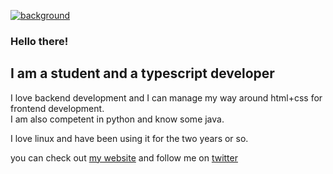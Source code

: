 [![background](https://pbs.twimg.com/profile_banners/1347698201562914817/1631447380/1500x500)](https://marzeq.me)

### Hello there!

## I am a student and a typescript developer
I love backend development and I can manage my way around html+css for frontend development.
<br>
I am also competent in python and know some java.

I love linux and have been using it for the two years or so.

you can check out <a href="https://marzeq.me/" target="_blank">my website</a> and follow me on <a href="https://twitter.com/marzeqtwt/" target="_blank">twitter</a>
